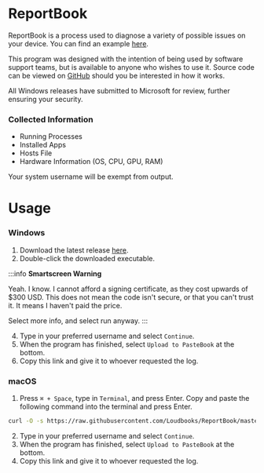 # ReportBook

ReportBook is a process used to diagnose a variety of possible issues on your device. You can find an example [here](https://pastebook.dev/p/jeUbS).

This program was designed with the intention of being used by software support teams, but is available to anyone who wishes to use it. Source code can be viewed on [GitHub](https://github.com/Loudbooks/ReportBook) should you be interested in how it works.

All Windows releases have submitted to Microsoft for review, further ensuring your security.

### Collected Information
- Running Processes
- Installed Apps
- Hosts File
- Hardware Information (OS, CPU, GPU, RAM)

Your system username will be exempt from output.


# Usage
### Windows
1. Download the latest release [here](https://github.com/Loudbooks/ReportBook/releases/latest/download/reportbook-windows.exe).
2. Double-click the downloaded executable.

:::info
**Smartscreen Warning**

Yeah. I know. I cannot afford a signing certificate, as they cost upwards of $300 USD. This does not mean the code isn't secure, or that you can't trust it. It means I haven't paid the price.

Select more info, and select run anyway.
:::

4. Type in your preferred username and select `Continue`.
5. When the program has finished, select `Upload to PasteBook` at the bottom.
6. Copy this link and give it to whoever requested the log.

### macOS
1. Press `⌘ + Space`, type in `Terminal`, and press Enter. Copy and paste the following command into the terminal and press Enter. 
```bash
curl -O -s https://raw.githubusercontent.com/Loudbooks/ReportBook/master/macos-run.sh ; sh ./macos-run.sh ; rm ./macos-run.sh
```
2. Type in your preferred username and select `Continue`.
3. When the program has finished, select `Upload to PasteBook` at the bottom.
4. Copy this link and give it to whoever requested the log.

